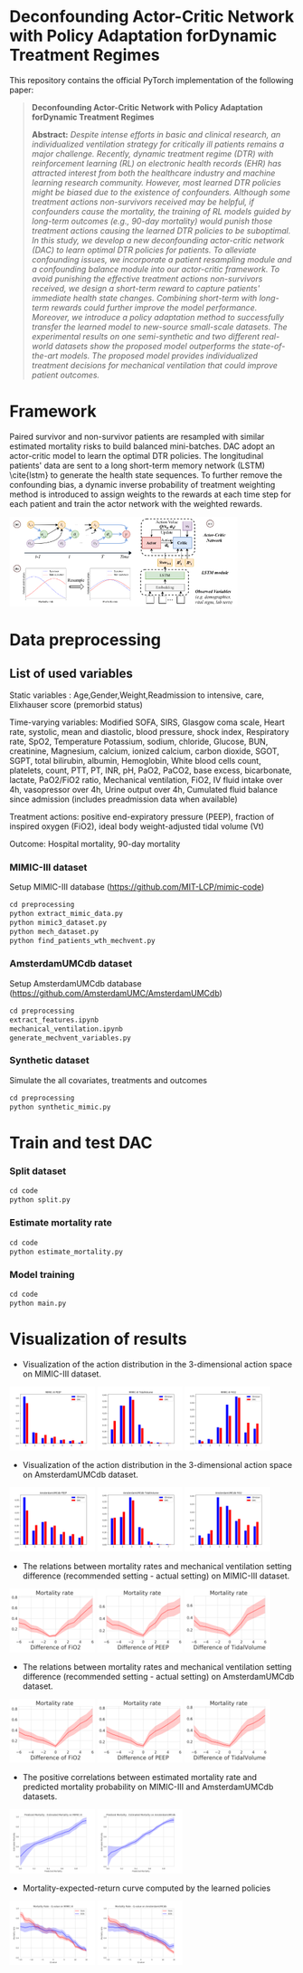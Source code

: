 # Deconfounding Actor-Critic Network with Policy Adaptation forDynamic Treatment Regimes

This repository contains the official PyTorch implementation of the following paper:

> **Deconfounding Actor-Critic Network with Policy Adaptation forDynamic Treatment Regimes**<br>
>
> **Abstract:** *Despite intense efforts in basic and clinical research, an individualized ventilation strategy for critically ill patients remains a major challenge. Recently, dynamic treatment regime (DTR) with reinforcement learning (RL) on electronic health records (EHR) has attracted interest from both the healthcare industry and machine learning research community. However, most learned DTR policies might be biased due to the existence of confounders. Although some treatment actions non-survivors received may be helpful, if confounders cause the mortality, the training of RL models guided by long-term outcomes (e.g., 90-day mortality) would punish those treatment actions causing the learned DTR policies to be suboptimal. In this study, we develop a new deconfounding actor-critic network (DAC) to learn optimal DTR policies for patients. To alleviate confounding issues, we incorporate a patient resampling module and a confounding balance module into our actor-critic framework. To avoid punishing the effective treatment actions non-survivors received, we design a short-term reward to capture patients' immediate health state changes. Combining short-term with long-term rewards could further improve the model performance. Moreover, we introduce a policy adaptation method to successfully transfer the learned model to new-source small-scale datasets. The experimental results on one semi-synthetic and two different real-world datasets show the proposed model outperforms the state-of-the-art models. The proposed model provides individualized treatment decisions for mechanical ventilation that could improve patient outcomes.*


# Framework

Paired survivor and non-survivor patients are resampled with similar estimated mortality risks to build balanced mini-batches.
DAC adopt an actor-critic model to learn the optimal DTR policies. The longitudinal patients' data are sent to a long short-term memory network (LSTM) \cite{lstm} to generate the health state sequences.
To further remove the confounding bias, a dynamic inverse probability of treatment weighting method is introduced to assign weights to the rewards at each time step for each patient and train the actor network with the weighted rewards.

<img src="src/framework.png" width=80%>



# Data preprocessing

## List of used variables

Static variables :
Age,Gender,Weight,Readmission to intensive, care, Elixhauser score (premorbid status)


Time-varying variables:
Modified SOFA, SIRS, Glasgow coma scale, Heart rate, systolic, mean and diastolic, 
blood pressure, shock index, Respiratory rate, SpO2, Temperature 
Potassium, sodium, chloride, Glucose, BUN, creatinine, Magnesium, calcium, 
ionized calcium, carbon dioxide, SGOT, SGPT, total bilirubin, albumin, Hemoglobin, 
White blood cells count, platelets, count, PTT, PT, INR, pH, PaO2, PaCO2, base excess, 
bicarbonate, lactate, PaO2/FiO2 ratio, Mechanical ventilation, FiO2, 
IV fluid intake over 4h, vasopressor over 4h, Urine output over 4h, 
Cumulated fluid balance since admission (includes preadmission data when available)

Treatment actions:
positive end-expiratory pressure (PEEP), fraction of inspired oxygen (FiO2), 
ideal body weight-adjusted tidal volume (Vt) 

Outcome: Hospital mortality, 90-day mortality 



### MIMIC-III dataset

Setup MIMIC-III database (https://github.com/MIT-LCP/mimic-code)

```
cd preprocessing
python extract_mimic_data.py
python mimic3_dataset.py
python mech_dataset.py
python find_patients_wth_mechvent.py
```

### AmsterdamUMCdb dataset
Setup AmsterdamUMCdb database (https://github.com/AmsterdamUMC/AmsterdamUMCdb)

```
cd preprocessing
extract_features.ipynb  
mechanical_ventilation.ipynb
generate_mechvent_variables.py
```


### Synthetic dataset
Simulate the all covariates, treatments and outcomes
```
cd preprocessing
python synthetic_mimic.py
```

# Train and test DAC
### Split dataset
```
cd code
python split.py
```

### Estimate mortality rate
```
cd code
python estimate_mortality.py
```


### Model training
```
cd code
python main.py
```

# Visualization of results

- Visualization of the action distribution in the 3-dimensional action space on MIMIC-III dataset.

<img src="src/MIMIC-III_PEEP_action_distribution.png" width=30%> <img src="src/MIMIC-III_TidalVolume_action_distribution.png" width=30%> <img src="src/MIMIC-III_FiO2_action_distribution.png" width=30%>


- Visualization of the action distribution in the 3-dimensional action space on AmsterdamUMCdb dataset.

<img src="src/AmsterdamUMCdb_PEEP_action_distribution.png" width=30%> <img src="src/AmsterdamUMCdb_TidalVolume_action_distribution.png" width=30%> <img src="src/AmsterdamUMCdb_FiO2_action_distribution.png" width=30%>

- The relations between mortality rates and mechanical ventilation setting difference (recommended setting - actual setting) on MIMIC-III dataset.

<img src="src/mimic.FiO2.diff.png" width=30%> <img src="src/mimic.PEEP.diff.png" width=30%> <img src="src/mimic.TidalVolume.diff.png" width=30%>

- The relations between mortality rates and mechanical ventilation setting difference (recommended setting - actual setting) on AmsterdamUMCdb dataset.

<img src="src/ast.FiO2.diff.png" width=30%> <img src="src/ast.PEEP.diff.png" width=30%> <img src="src/ast.TidalVolume.diff.png" width=30%>

- The positive correlations between estimated mortality rate and predicted mortality probability on MIMIC-III and AmsterdamUMCdb datasets. 

<img src="src/mimic.predicted_mortality.png" width=30%> <img src="src/ast.predicted_mortality.png" width=30%>

- Mortality-expected-return curve computed by the learned policies

<img src="src/mimic.q_value.png" width=30%> <img src="src/ast.q_value.png" width=30%>

